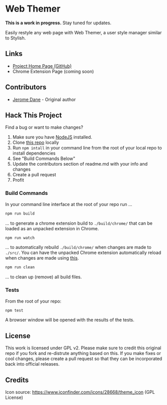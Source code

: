 # Web Themer

**This is a work in progress.** Stay tuned for updates.

Easily restyle any web page with Web Themer, a user style manager similar to Stylish.

## Links

- [Project Home Page (GitHub)](https://github.com/jeromedane/Web-Themer)
- Chrome Extension Page (coming soon)

## Contributors

- [Jerome Dane](http://jeromedane.com) - Original author

## Hack This Project

Find a bug or want to make changes?

1. Make sure you have [NodeJS](http://nodejs.org) installed.
2. Clone [this repo](https://github.com/jeromedane/Web-Themer) locally
3. Run `npm intall` in your command line from the root of your local repo to install dependencies
4. See "Build Commands Below"
5. Update the contributors section of readme.md with your info and changes
6. Create a pull request
7. Profit

### Build Commands

In your command line interface at the root of your repo run ...

```bash
npm run build
```

... to generate a chrome extension build to `./build/chrome/` that can be loaded as an unpacked extension in Chrome.

```bash
npm run watch
```

... to automatically rebuild `./build/chrome/` when changes are made to `./src/`. You can have the unpacked Chrome extension automatically reload when changes are made using  [this](https://github.com/JeromeDane/chrome-extension-auto-reload).

```bash
npm run clean
```

... to clean up (remove) all build files.

### Tests

From the root of your repo:

```bash
npm test
```

A browser window will be opened with the results of the tests.


## License

This work is licensed under GPL v2. Please make sure to credit this original repo if you fork and re-distrute anything based on this. If you make fixes or cool changes, please create a pull request so that they can be incorporated back into official releases.

## Credits

Icon source: https://www.iconfinder.com/icons/28668/theme_icon (GPL License)
